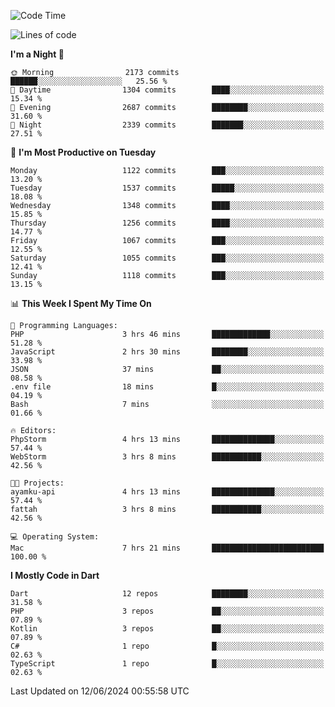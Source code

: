 <!--START_SECTION:waka-->
![Code Time](http://img.shields.io/badge/Code%20Time-565%20hrs%206%20mins-blue)

![Lines of code](https://img.shields.io/badge/From%20Hello%20World%20I%27ve%20Written-2.6%20million%20lines%20of%20code-blue)

**I'm a Night 🦉** 

```text
🌞 Morning                2173 commits        ██████░░░░░░░░░░░░░░░░░░░   25.56 % 
🌆 Daytime                1304 commits        ████░░░░░░░░░░░░░░░░░░░░░   15.34 % 
🌃 Evening                2687 commits        ████████░░░░░░░░░░░░░░░░░   31.60 % 
🌙 Night                  2339 commits        ███████░░░░░░░░░░░░░░░░░░   27.51 % 
```
📅 **I'm Most Productive on Tuesday** 

```text
Monday                   1122 commits        ███░░░░░░░░░░░░░░░░░░░░░░   13.20 % 
Tuesday                  1537 commits        █████░░░░░░░░░░░░░░░░░░░░   18.08 % 
Wednesday                1348 commits        ████░░░░░░░░░░░░░░░░░░░░░   15.85 % 
Thursday                 1256 commits        ████░░░░░░░░░░░░░░░░░░░░░   14.77 % 
Friday                   1067 commits        ███░░░░░░░░░░░░░░░░░░░░░░   12.55 % 
Saturday                 1055 commits        ███░░░░░░░░░░░░░░░░░░░░░░   12.41 % 
Sunday                   1118 commits        ███░░░░░░░░░░░░░░░░░░░░░░   13.15 % 
```


📊 **This Week I Spent My Time On** 

```text
💬 Programming Languages: 
PHP                      3 hrs 46 mins       █████████████░░░░░░░░░░░░   51.28 % 
JavaScript               2 hrs 30 mins       ████████░░░░░░░░░░░░░░░░░   33.98 % 
JSON                     37 mins             ██░░░░░░░░░░░░░░░░░░░░░░░   08.58 % 
.env file                18 mins             █░░░░░░░░░░░░░░░░░░░░░░░░   04.19 % 
Bash                     7 mins              ░░░░░░░░░░░░░░░░░░░░░░░░░   01.66 % 

🔥 Editors: 
PhpStorm                 4 hrs 13 mins       ██████████████░░░░░░░░░░░   57.44 % 
WebStorm                 3 hrs 8 mins        ███████████░░░░░░░░░░░░░░   42.56 % 

🐱‍💻 Projects: 
ayamku-api               4 hrs 13 mins       ██████████████░░░░░░░░░░░   57.44 % 
fattah                   3 hrs 8 mins        ███████████░░░░░░░░░░░░░░   42.56 % 

💻 Operating System: 
Mac                      7 hrs 21 mins       █████████████████████████   100.00 % 
```

**I Mostly Code in Dart** 

```text
Dart                     12 repos            ████████░░░░░░░░░░░░░░░░░   31.58 % 
PHP                      3 repos             ██░░░░░░░░░░░░░░░░░░░░░░░   07.89 % 
Kotlin                   3 repos             ██░░░░░░░░░░░░░░░░░░░░░░░   07.89 % 
C#                       1 repo              █░░░░░░░░░░░░░░░░░░░░░░░░   02.63 % 
TypeScript               1 repo              █░░░░░░░░░░░░░░░░░░░░░░░░   02.63 % 
```




 Last Updated on 12/06/2024 00:55:58 UTC
<!--END_SECTION:waka-->
